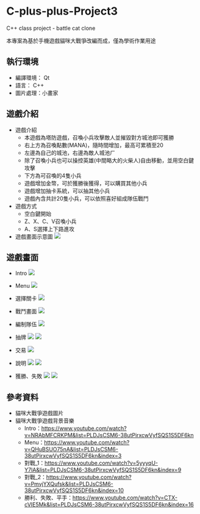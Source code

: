 # C-plus-plus-Project3
C++ class project - battle cat clone

本專案為基於手機遊戲貓咪大戰爭改編而成，僅為學術作業用途

## 執行環境
- 編譯環境： Qt
- 語言： C++
- 圖片處理：小畫家

## 遊戲介紹
- 遊戲介紹
    - 本遊戲為塔防遊戲，召喚小兵攻擊敵人並摧毀對方城池即可獲勝
    - 右上方為召喚點數(MANA)，隨時間增加，最高可累積至20
    - 左邊為自己的城池，右邊為敵人城池ㄏ
    - 除了召喚小兵也可以操控英雄(中間略大的火柴人)自由移動，並用空白鍵攻擊
    - 下方為可召喚的4隻小兵
    - 遊戲增加金幣，可於獲勝後獲得，可以購買其他小兵
    - 遊戲增加抽卡系統，可以抽其他小兵
    - 遊戲內含共計20隻小兵，可以依照喜好組成隊伍戰鬥
- 遊戲方式
    - 空白鍵開始
    - Z、X、C、V召喚小兵
    - A、S選擇上下路進攻
- 遊戲畫面示意圖
![](https://i.imgur.com/NbWYGsi.png)

## 遊戲畫面
- Intro
![](https://i.imgur.com/x11gJfa.png)

- Menu
![](https://i.imgur.com/gFiQfIY.png)

- 選擇關卡
![](https://i.imgur.com/wROD5Ug.png)

- 戰鬥畫面
![](https://i.imgur.com/lN8upz5.png)

- 編制隊伍
![](https://i.imgur.com/ZkiDGoy.png)

- 抽牌
![](https://i.imgur.com/5DFX3ZU.png)
![](https://i.imgur.com/loB6tfR.png)

- 交易
![](https://i.imgur.com/ctnbgpS.png)

- 說明
![](https://i.imgur.com/LXi6ath.png)
![](https://i.imgur.com/DvVQdxK.png)

- 獲勝、失敗
![](https://i.imgur.com/quB9IJg.png)
![](https://i.imgur.com/GrKGuk6.png)



## 參考資料
- 貓咪大戰爭遊戲圖片
- 貓咪大戰爭遊戲背景音樂
    - Intro：https://www.youtube.com/watch?v=NRAbMFCRKPM&list=PLDJsCSM6-38utPirxcwVyfSQS1S5DF6kn
    - Menu：https://www.youtube.com/watch?v=QHuBSUO75nA&list=PLDJsCSM6-38utPirxcwVyfSQS1S5DF6kn&index=3
    - 對戰_1：https://www.youtube.com/watch?v=5yyyqU-Y7lA&list=PLDJsCSM6-38utPirxcwVyfSQS1S5DF6kn&index=9
    - 對戰_2：https://www.youtube.com/watch?v=PmvjYXQufsk&list=PLDJsCSM6-38utPirxcwVyfSQS1S5DF6kn&index=10
    - 勝利、失敗、平手：https://www.youtube.com/watch?v=CTX-cVIE5Mk&list=PLDJsCSM6-38utPirxcwVyfSQS1S5DF6kn&index=16

